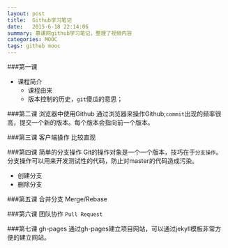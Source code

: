 ```yaml
---
layout: post
title:  Github学习笔记
date:   2015-6-18 22:14:06
summary: 慕课网github学习笔记，整理了视频内容
categories: MOOC
tags: github mooc
---
```


###第一课
- 课程简介
	- 课程由来
	- 版本控制的历史，`git`傻瓜的意思；

###第二课 浏览器中使用Github
通过浏览器来操作Github;`commit`出现的频率很高，提交一个新的版本。每个版本会指向前一个版本。

###第三课 客户端操作
比较直观

###第四课 简单的分支操作
Git的操作对象是一个一个版本，技巧在于`分支操作`。
分支操作可以用来开发测试性的代码，防止对master的代码造成污染。
- 创建分支
- 删除分支

###第五课 合并分支
Merge/Rebase

###第六课 团队协作
`Pull Request`

###第七课 gh-pages
通过gh-pages建立项目网站，可以通过jekyll模板非常方便的建立网站。






